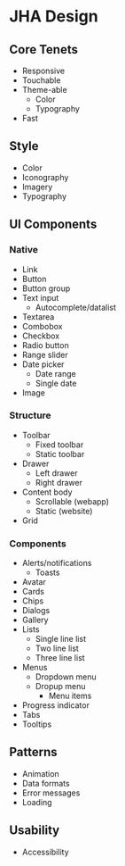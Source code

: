 # JHA Design

## Core Tenets
- Responsive
- Touchable
- Theme-able
    - Color
    - Typography
- Fast

## Style
- Color
- Iconography
- Imagery
- Typography

## UI Components

### Native
- Link
- Button
- Button group
- Text input 
    - Autocomplete/datalist
- Textarea
- Combobox
- Checkbox
- Radio button
- Range slider
- Date picker
    - Date range
    - Single date
- Image

### Structure
- Toolbar
    - Fixed toolbar
    - Static toolbar
- Drawer
    - Left drawer
    - Right drawer
- Content body
    - Scrollable (webapp)
    - Static (website)
- Grid

### Components

- Alerts/notifications
    - Toasts
- Avatar
- Cards
- Chips
- Dialogs
- Gallery
- Lists
    - Single line list
    - Two line list
    - Three line list
- Menus
    - Dropdown menu
    - Dropup menu
        - Menu items
- Progress indicator
- Tabs
- Tooltips

## Patterns

- Animation
- Data formats
- Error messages
- Loading

## Usability

- Accessibility